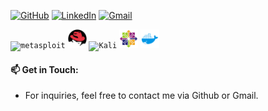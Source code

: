 <div align="left">
  
[![GitHub](https://img.shields.io/badge/-GitHub-181717?style=flat-square&logo=GitHub&logoColor=white)](https://github.com/piqle)
[![LinkedIn](https://img.shields.io/badge/-LinkedIn-0077B5?style=flat-square&logo=LinkedIn&logoColor=white)](https://www.linkedin.com/in/dylanmguillot/)
[![Gmail](https://img.shields.io/badge/-Gmail-D14836?style=flat-square&logo=Gmail&logoColor=white)](mailto:piqle504@gmail.com)
</div>

<p align="left">
<code><img height="30" src="https://raw.githubusercontent.com/PapirusDevelopmentTeam/papirus-icon-theme/7e7e9d967c9e5606701cb4b0e80eec16e368a778/Papirus/64x64/apps/metasploit.svg" alt="metasploit"></code>
<code><img height="30" src="https://raw.githubusercontent.com/devicons/devicon/master/icons/redhat/redhat-original.svg" alt="RHL"></code>
<code><img height="30" src="https://raw.githubusercontent.com/vinceliuice/Fluent-icon-theme/972cffe50add5fa9474374b3b4d575244be63ff0/src/scalable/apps/distributor-logo-kali.svg" alt="Kali"></code>
<code><img height="30" src="https://raw.githubusercontent.com/gilbarbara/logos/main/logos/centos-icon.svg" alt="centos"></code>
<code><img height="30" src="https://raw.githubusercontent.com/vscode-icons/vscode-icons/master/icons/file_type_docker2.svg" alt="docker"></code>

#### 📫 Get in Touch:
- For inquiries, feel free to contact me via Github or Gmail.
